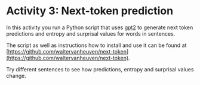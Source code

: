# Activity 3: Next-token prediction

In this activity you run a Python script that uses [gpt2](https://huggingface.co/openai-community/gpt2) to generate next token predictions and entropy and surprisal values for words in sentences.

The script as well as instructions how to install and use it can be found at [https://github.com/waltervanheuven/next-token](https://github.com/waltervanheuven/next-token).

Try different sentences to see how predictions, entropy and surprisal values change.
